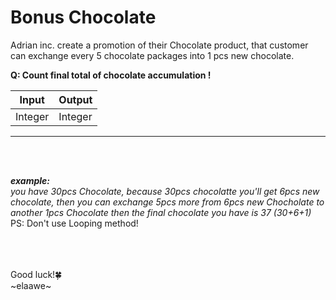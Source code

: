 # Bonus Chocolate

Adrian inc. create a promotion of their Chocolate product, that customer can exchange every 5 chocolate packages into 1 pcs new chocolate. 

**Q: Count final total of chocolate accumulation !**

Input | Output 
--- | ---
Integer | Integer  


---
<br>
<br>

**_example:_**
<br>
*you have 30pcs Chocolate, because 30pcs chocolatte you'll get 6pcs new chocolate, then you can exchange 5pcs more from 6pcs new Chocholate to another 1pcs Chocolate then the final chocolate you have is 37 (30+6+1)*
<br>
PS: Don't use Looping method!

<br>
<br>
<br>
Good luck!🍀
<br>
~elaawe~
